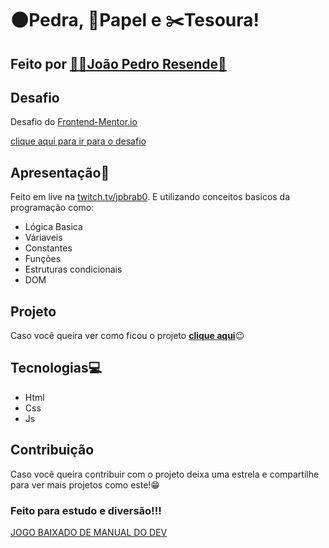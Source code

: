 #  🌑Pedra, 📄Papel e ✂️Tesoura!

## Feito por [👨‍💻João Pedro Resende🚀](https://jpres.dev)
## Desafio
Desafio do [Frontend-Mentor.io](https://www.frontendmentor.io/)

[clique aqui para ir para o desafio](https://www.frontendmentor.io/challenges/rock-paper-scissors-game-pTgwgvgH)
## Apresentação📄

Feito em live na [twitch.tv/jpbrab0](https://twitch.tv/jpbrab0). E utilizando conceitos basicos da programação como:

* Lógica Basica
* Váriaveis
* Constantes
* Funções
* Estruturas condicionais
* DOM

## Projeto
Caso você queira ver como ficou o projeto [**clique aqui**](https://jpbrab0.github.io/pedra-papel-tesoura/)😉

## Tecnologias💻
* Html
* Css
* Js

## Contribuição
Caso você queira contribuir com o projeto deixa uma estrela e compartilhe para ver mais projetos como este!😁

### **Feito para estudo e diversão!!!**

[JOGO BAIXADO DE MANUAL DO DEV](https://github.com/jpbrab0/pedra-papel-tesoura)

